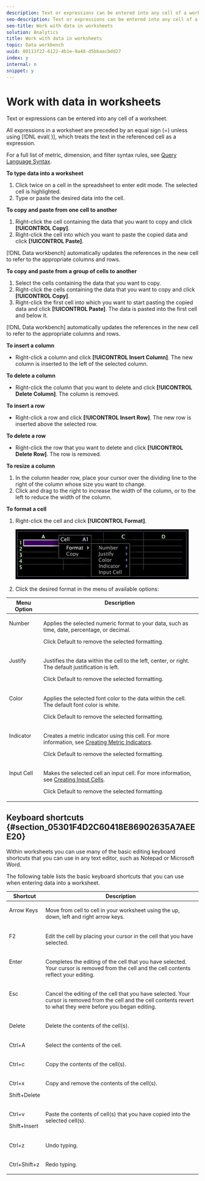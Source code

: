```yaml
---
description: Text or expressions can be entered into any cell of a worksheet.
seo-description: Text or expressions can be entered into any cell of a worksheet.
seo-title: Work with data in worksheets
solution: Analytics
title: Work with data in worksheets
topic: Data workbench
uuid: 80113f22-6122-4b1e-9a48-d5bbaacbdd27
index: y
internal: n
snippet: y
---
```


# Work with data in worksheets

Text or expressions can be entered into any cell of a worksheet.

 All expressions in a worksheet are preceded by an equal sign (=) unless using [!DNL eval( )], which treats the text in the referenced cell as a expression.

For a full list of metric, dimension, and filter syntax rules, see [Query Language Syntax](../c-qry-lang-syntx/c-qry-lang-syntx.md#concept_15D1D3F5164A47D49468C5ACB7299D9F).

**To type data into a worksheet**

1. Click twice on a cell in the spreadsheet to enter edit mode. The selected cell is highlighted. 
1. Type or paste the desired data into the cell.

**To copy and paste from one cell to another**

1. Right-click the cell containing the data that you want to copy and click **[!UICONTROL Copy]**. 
1. Right-click the cell into which you want to paste the copied data and click **[!UICONTROL Paste]**.

[!DNL Data workbench] automatically updates the references in the new cell to refer to the appropriate columns and rows.

**To copy and paste from a group of cells to another**

1. Select the cells containing the data that you want to copy. 
1. Right-click the cells containing the data that you want to copy and click **[!UICONTROL Copy]**. 
1. Right-click the first cell into which you want to start pasting the copied data and click **[!UICONTROL Paste]**. The data is pasted into the first cell and below it.

[!DNL Data workbench] automatically updates the references in the new cell to refer to the appropriate columns and rows.

**To insert a column**

* Right-click a column and click **[!UICONTROL Insert Column]**. The new column is inserted to the left of the selected column.

**To delete a column**

* Right-click the column that you want to delete and click **[!UICONTROL Delete Column]**. The column is removed.

**To insert a row**

* Right-click a row and click **[!UICONTROL Insert Row]**. The new row is inserted above the selected row.

**To delete a row**

* Right-click the row that you want to delete and click **[!UICONTROL Delete Row]**. The row is removed.

**To resize a column**

1. In the column header row, place your cursor over the dividing line to the right of the column whose size you want to change. 
1. Click and drag to the right to increase the width of the column, or to the left to reduce the width of the column.

**To format a cell**

1. Right-click the cell and click **[!UICONTROL Format]**.

   ![](assets/mnu_Worksheet_Format.png)

1. Click the desired format in the menu of available options:

<table id="table_5788E01E52CC44E7927A0D23760D9EDD"> 
 <thead> 
  <tr valign="top"> 
   <th colname="col1" class="entry"> Menu Option </th> 
   <th colname="col2" class="entry"> Description </th> 
  </tr>
 </thead>
 <tbody> 
  <tr valign="top"> 
   <td colname="col1"> <p>Number </p> </td> 
   <td colname="col2"> <p>Applies the selected numeric format to your data, such as time, date, percentage, or decimal. </p> <p>Click <span class="uicontrol"> Default</span> to remove the selected formatting. </p> </td> 
  </tr> 
  <tr valign="top"> 
   <td colname="col1"> <p>Justify </p> </td> 
   <td colname="col2"> <p>Justifies the data within the cell to the left, center, or right. The default justification is left. </p> <p>Click <span class="uicontrol"> Default</span> to remove the selected formatting. </p> </td> 
  </tr> 
  <tr valign="top"> 
   <td colname="col1"> <p>Color </p> </td> 
   <td colname="col2"> <p>Applies the selected font color to the data within the cell. The default font color is white. </p> <p>Click <span class="uicontrol"> Default</span> to remove the selected formatting. </p> </td> 
  </tr> 
  <tr valign="top"> 
   <td colname="col1"> <p>Indicator </p> </td> 
   <td colname="col2"> <p>Creates a metric indicator using this cell. For more information, see <a href="../c-analysis-vis/c-wksts/c-metric-ind.md#concept_F0E911B23B2C4E8DA3E1EA7B9AE04183" format="dita" scope="local"> Creating Metric Indicators</a>. </p> <p>Click <span class="uicontrol"> Default</span> to remove the selected formatting. </p> </td> 
  </tr> 
  <tr valign="top"> 
   <td colname="col1"> <p>Input Cell </p> </td> 
   <td colname="col2"> <p>Makes the selected cell an input cell. For more information, see <a href="../c-analysis-vis/c-wksts/c-input-cells.md#concept_08CD2C05A28A43DD9F7698B37E23E590" format="dita" scope="local"> Creating Input Cells</a>. </p> <p>Click <span class="uicontrol"> Default</span> to remove the selected formatting. </p> </td> 
  </tr> 
 </tbody> 
</table>

## Keyboard shortcuts {#section_05301F4D2C60418E86902635A7AEEE20}

Within worksheets you can use many of the basic editing keyboard shortcuts that you can use in any text editor, such as Notepad or Microsoft Word.

The following table lists the basic keyboard shortcuts that you can use when entering data into a worksheet.

<table id="table_8E6F73F253B3451CA1DE45EE4F4E69EF"> 
 <thead> 
  <tr valign="top"> 
   <th colname="col1" class="entry"> Shortcut </th> 
   <th colname="col2" class="entry"> Description </th> 
  </tr> 
 </thead>
 <tbody> 
  <tr valign="top"> 
   <td colname="col1"> <p>Arrow Keys </p> </td> 
   <td colname="col2"> <p>Move from cell to cell in your worksheet using the up, down, left and right arrow keys. </p> </td> 
  </tr> 
  <tr valign="top"> 
   <td colname="col1"> <p>F2 </p> </td> 
   <td colname="col2"> <p>Edit the cell by placing your cursor in the cell that you have selected. </p> </td> 
  </tr> 
  <tr valign="top"> 
   <td colname="col1"> <p>Enter </p> </td> 
   <td colname="col2"> <p>Completes the editing of the cell that you have selected. Your cursor is removed from the cell and the cell contents reflect your editing. </p> </td> 
  </tr> 
  <tr valign="top"> 
   <td colname="col1"> <p>Esc </p> </td> 
   <td colname="col2"> <p>Cancel the editing of the cell that you have selected. Your cursor is removed from the cell and the cell contents revert to what they were before you began editing. </p> </td> 
  </tr> 
  <tr valign="top"> 
   <td colname="col1"> <p>Delete </p> </td> 
   <td colname="col2"> <p>Delete the contents of the cell(s). </p> </td> 
  </tr> 
  <tr valign="top"> 
   <td colname="col1"> <p>Ctrl+A </p> </td> 
   <td colname="col2"> <p>Select the contents of the cell. </p> </td> 
  </tr> 
  <tr valign="top"> 
   <td colname="col1"> <p>Ctrl+c </p> </td> 
   <td colname="col2"> <p>Copy the contents of the cell(s). </p> </td> 
  </tr> 
  <tr valign="top"> 
   <td colname="col1"> <p>Ctrl+x </p> <p>Shift+Delete </p> </td> 
   <td colname="col2"> <p>Copy and remove the contents of the cell(s). </p> </td> 
  </tr> 
  <tr valign="top"> 
   <td colname="col1"> <p>Ctrl+v </p> <p>Shift+Insert </p> </td> 
   <td colname="col2"> <p>Paste the contents of cell(s) that you have copied into the selected cell(s). </p> </td> 
  </tr> 
  <tr valign="top"> 
   <td colname="col1"> <p>Ctrl+z </p> </td> 
   <td colname="col2"> <p>Undo typing. </p> </td> 
  </tr> 
  <tr valign="top"> 
   <td colname="col1"> <p>Ctrl+Shift+z </p> </td> 
   <td colname="col2"> <p>Redo typing. </p> </td> 
  </tr> 
 </tbody> 
</table>

